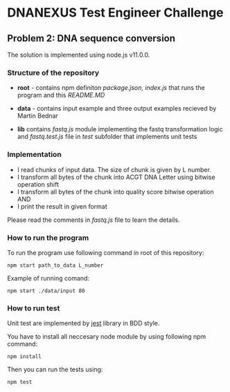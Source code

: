 # DNANEXUS Test Engineer Challenge


## Problem 2: DNA sequence conversion
The solution is implemented using node.js v11.0.0.

### Structure of the repository

* **root** - contains npm definiton _package.json_, _index.js_ that runs the program and this _README.MD_

* **data** - contains input example and three output examples recieved by Martin Bednar
 
 * **lib** contains _fastq.js_ module implementing the fastq transformation logic and _fastq.test.js_ file in _test_ subfolder that implements unit tests
 
 ### Implementation
 * I read chunks of input data. The size of chunk is given by L number.
 * I transform all bytes of the chunk into ACGT DNA Letter using bitwise operation shift
  * I transform all bytes of the chunk into quality score bitwise operation AND
  * I print the result in given format
  
 Please read the comments in _fastq.js_ file to learn the details.

### How to run the program

To run the program use following command in root of this repository:

```
npm start path_to_data L_number
```

Example of running comand: 
```
npm start ./data/input 80
```

### How to run test

Unit test are implemented by [jest](https://jestjs.io/) library in BDD style.

You have to install all neccesary node module by using following npm command:
```
npm install
```

Then you can run the tests using:
```
npm test
```
